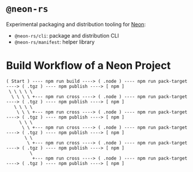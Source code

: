 # `@neon-rs`

Experimental packaging and distribution tooling for [Neon](https://neon-bindings.com):

- `@neon-rs/cli`: package and distribution CLI
- `@neon-rs/manifest`: helper library

# Build Workflow of a Neon Project

```
( Start ) ---- npm run build ----> ( .node ) ---- npm run pack-target ----> ( .tgz ) ---- npm publish ----> [ npm ]
 \ \ \ \ \
  \ \ \ \ +--- npm run cross ----> ( .node ) ---- npm run pack-target ----> ( .tgz ) ---- npm publish ----> [ npm ]
   \ \ \ \
    \ \ \ +--- npm run cross ----> ( .node ) ---- npm run pack-target ----> ( .tgz ) ---- npm publish ----> [ npm ]
     \ \ \
      \ \ +--- npm run cross ----> ( .node ) ---- npm run pack-target ----> ( .tgz ) ---- npm publish ----> [ npm ]
       \ \
        \ +--- npm run cross ----> ( .node ) ---- npm run pack-target ----> ( .tgz ) ---- npm publish ----> [ npm ]
         \
          +--- npm run cross ----> ( .node ) ---- npm run pack-target ----> ( .tgz ) ---- npm publish ----> [ npm ]
```
